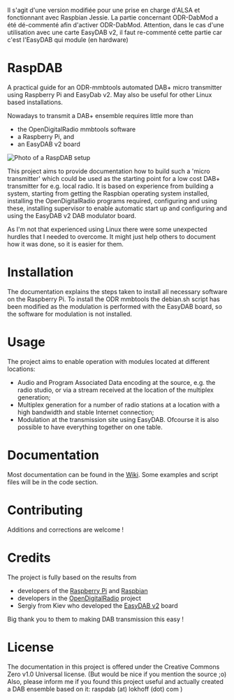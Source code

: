 Il s'agit d'une version modifiée pour une prise en charge d'ALSA et fonctionnant avec Raspbian Jessie.
La partie concernant ODR-DabMod a été dé-commenté afin d'activer ODR-DabMod. 
Attention, dans le cas d'une utilisation avec une carte EasyDAB v2, il faut re-commenté cette partie car c'est l'EasyDAB qui module (en hardware)

# RaspDAB
A practical guide for an ODR-mmbtools automated DAB+ micro transmitter using Raspberry Pi and EasyDab v2. May also be useful for other Linux based installations.

Nowadays to transmit a DAB+ ensemble requires little more than 
- the OpenDigitalRadio mmbtools software
- a Raspberry Pi, and
- an EasyDAB v2 board

![Photo of a RaspDAB setup](https://github.com/glokhoff/RaspDAB/blob/master/20170222_120621.jpg)

This project aims to provide documentation how to build such a 'micro transmitter' which could be used as the starting point for a low cost DAB+ transmitter for e.g. local radio. It is based on experience from building a system, starting from getting the Raspbian operating system installed, installing the OpenDigitalRadio programs required, configuring and using these, installing supervisor to enable automatic start up and configuring and using the EasyDAB v2 DAB modulator board.

As I'm not that experienced using Linux there were some unexpected hurdles that I needed to overcome. It might just help others to document how it was done, so it is easier for them. 

# Installation

The documentation explains the steps taken to install all necessary software on the Raspberry Pi. To install the ODR mmbtools the debian.sh script has been modified as the modulation is performed with the EasyDAB board, so the software for modulation is not installed.

# Usage

The project aims to enable operation with modules located at different locations: 
- Audio and Program Associated Data encoding at the source, e.g. the radio studio, or via a stream received at the location of the multiplex generation;
- Multiplex generation for a number of radio stations at a location with a high bandwidth and stable Internet connection;
- Modulation at the transmission site using EasyDAB.
Ofcourse it is also possible to have everything together on one table.

# Documentation

Most documentation can be found in the [Wiki](https://github.com/glokhoff/RaspDAB/wiki). Some examples and script files will be in the code section.

# Contributing

Additions and corrections are welcome !

# Credits

The project is fully based on the results from
- developers of the [Raspberry Pi](https://www.raspberrypi.org/) and [Raspbian](http://www.raspbian.org/) 
- developers in the [OpenDigitalRadio](http://www.opendigitalradio.org/) project
- Sergiy from Kiev who developed the [EasyDAB v2](http://tipok.org.ua/node/46) board

Big thank you to them to making DAB transmission this easy !

# License

The documentation in this project is offered under the Creative Commons Zero v1.0 Universal license.
(But would be nice if you mention the source ;o) Also, please inform me if you found this project useful and actually created a DAB ensemble based on it: raspdab (at) lokhoff (dot) com )
